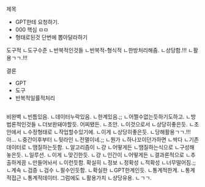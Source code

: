 제목
- GPT한테 요청하기.
- 000 핵심 ㅁㅁ
- 형태로된것 단번에 뽑아달라하기

도구적
ㄴ도구수준
ㄴ반복적인것들
ㄴ반복적-형식적
ㄴ한방처리해줌.
ㄴ상당함.!!!
ㄴ활용ㄱㄱ.!!!

결론
- GPT
- 도구
- 반복적일률적처리


##
비완벽
ㄴ빈틈있음.
ㄴ데이터누락있음.
ㄴ한계있음.;;
ㄴ어쩔수없는듯하기도하고.
ㄴ방법론적인것들
ㄴ더보완돼야할듯.
어찌됐든.
ㄴ초안.
ㄴ이것으로서
ㄴ상당히좋은듯.
ㄴ초안에서
ㄴ수정형태로
ㄴ작업할수있기에.
ㄴ이게
ㄴ상당히좋은듯.
ㄴ당해활용ㄱㄱ.!!!
아...
ㄴ중간이후부터
ㄴ뒷라인
ㄴ전멸이네.;;
ㄴ뭔가
ㄴ하나꼬이던가하면
ㄴ싹다
ㄴ기존데이터로
ㄴ땜질하는듯함.
ㄴ알고리즘이
ㄴ걍
ㄴ어떻게든
ㄴ땜질하는식으로
ㄴ구성해놓은듯.
ㄴ일루션.
ㄴ이게
ㄴ맞긴한듯.
ㄴ걍
ㄴ인간이
ㄴ어떻게든
ㄴ결과론적으로
ㄴ추출하게끔
ㄴ만들어놔서
ㄴ이런듯함.
확실히
ㄴ정보
ㄴ정확성
ㄴ적확성
ㄴ너무떨어짐.;;
ㄴ계속
ㄴ검증
ㄴ검수
ㄴ필수인듯함.
ㄴ확실한
ㄴGPT한계인듯.
ㄴ통계적한계.
ㄴ통계적접근
ㄴ통계적데이터.
그럼에도
ㄴ활용가치
ㄴ상당유용.
ㄴㄱㄱ.
